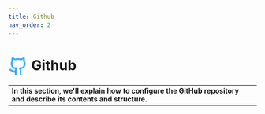```yaml
---
title: Github
nav_order: 2
---
```

# <img style="vertical-align:middle; width: 40px; height:40px;" src="https://raw.githubusercontent.com/bxyteam/satellite-test/refs/heads/main/docs/images/github.png"> Github

<table>
  <tr>
    <td style="font-weight:bold;">
       In this section, we'll explain how to configure the GitHub repository and describe its contents and structure.
    </td>
  </tr>
</table> 
